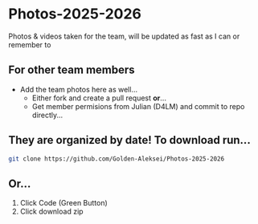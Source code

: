 # Photos-2025-2026
Photos &amp; videos taken for the team, will be updated as fast as I can or remember to
## For other team members
* Add the team photos here as well...
  * Either fork and create a pull request **or**...
  * Get member permisions from Julian (D4LM) and commit to repo directly...
## They are organized by date! To download run...
```bash
git clone https://github.com/Golden-Aleksei/Photos-2025-2026
```
## Or...
1. Click Code (Green Button)
2. Click download zip
